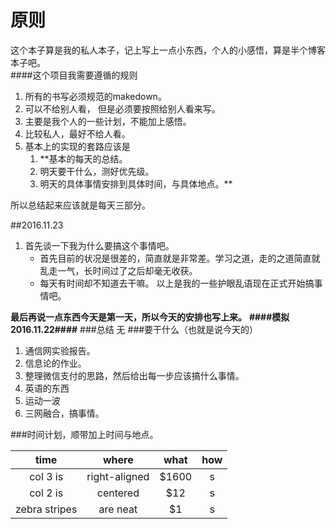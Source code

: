 # 原则  
这个本子算是我的私人本子，记上写上一点小东西，个人的小感悟，算是半个博客本子吧。  
####这个项目我需要遵循的规则  
 
1.  所有的书写必须规范的makedown。
2.  可以不给别人看， 但是必须要按照给别人看来写。
3.  主要是我个人的一些计划，不能加上感悟。
4.  比较私人，最好不给人看。     
5.  基本上的实现的套路应该是
     1.  **基本的每天的总结。
     5.  明天要干什么，测好优先级。
     3.  明天的具体事情安排到具体时间，与具体地点。**   



所以总结起来应该就是每天三部分。


##2016.11.23
1.  首先谈一下我为什么要搞这个事情吧。  
      *    首先目前的状况是很差的，简直就是非常差。学习之道，走的之道简直就乱走一气，长时间过了之后却毫无收获。
      *    每天有时间却不知道去干嘛。
以上是我的一些护眼乱语现在正式开始搞事情吧。

**最后再说一点东西今天是第一天，所以今天的安排也写上来。**
**####模拟2016.11.22####**
###总结
无
###要干什么（也就是说今天的）
1.   通信网实验报告。
2.   信息论的作业。
3.   整理微信支付的思路，然后给出每一步应该搞什么事情。
4.   英语的东西
5.   运动一波
6.   三网融合，搞事情。


###时间计划，顺带加上时间与地点。

| time        | where           |what|how|
|:-------------:|:-------------:|:-----:|:---:|
| col 3 is      | right-aligned | $1600 |s|
| col 2 is      | centered      |   $12 |s|
| zebra stripes | are neat      |    $1 |s|

